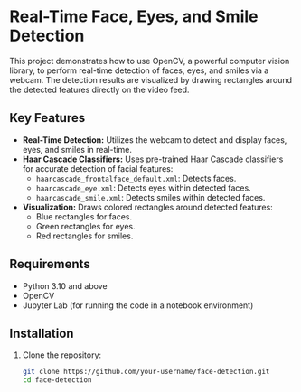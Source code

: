 # Real-Time Face, Eyes, and Smile Detection

This project demonstrates how to use OpenCV, a powerful computer vision library, to perform real-time detection of faces, eyes, and smiles via a webcam. The detection results are visualized by drawing rectangles around the detected features directly on the video feed.

## Key Features

- **Real-Time Detection:** Utilizes the webcam to detect and display faces, eyes, and smiles in real-time.
- **Haar Cascade Classifiers:** Uses pre-trained Haar Cascade classifiers for accurate detection of facial features:
  - `haarcascade_frontalface_default.xml`: Detects faces.
  - `haarcascade_eye.xml`: Detects eyes within detected faces.
  - `haarcascade_smile.xml`: Detects smiles within detected faces.
- **Visualization:** Draws colored rectangles around detected features:
  - Blue rectangles for faces.
  - Green rectangles for eyes.
  - Red rectangles for smiles.

## Requirements

- Python 3.10 and above
- OpenCV
- Jupyter Lab (for running the code in a notebook environment)

## Installation

1. Clone the repository:

   ```sh
   git clone https://github.com/your-username/face-detection.git
   cd face-detection
